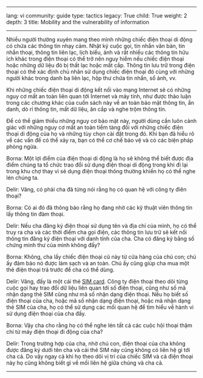 

---

lang: vi
community: guide
type: tactics
legacy: True
child: True
weight: 2
depth: 3
title: Mobility and the vulnerability of information

---

Nhiều người thường xuyên mang theo mình những chiếc điện thoại di động có chứa các thông tin nhạy cảm. Nhật ký cuộc gọi, tin nhắn văn bản, tin nhắn thoại, thông tin liên lạc, lịch biểu, ảnh và rất nhiều các thông tin hữu ích khác trong điện thoại có thể trở nên nguy hiểm nếu chiếc điện thoại hoặc những dữ liệu đó bị thất lạc hoặc mất cắp. Thông tin lưu trữ trong điện thoại có thể xác định chủ nhân sử dụng chiếc điện thoại đó cùng với những người khác trong danh bạ liên lạc, hộp thư chứa tin nhắn, sổ ảnh, vv.

Khi những chiếc điện thoại di động kết nối vào mạng Internet sẽ có những nguy cơ mất an toàn liên quan tới Internet và máy tính, như được thảo luận trong các chương khác của cuốn sách này về an toàn bảo mật thông tin, ẩn danh, dò rỉ thông tin, mất dữ liệu, ăn cắp và nghe trộm thông tin.

Để có thể giảm thiểu những nguy cơ bảo mật này, người dùng cần luôn cảnh giác với những nguy cơ mất an toàn tiềm tàng đối với những chiếc điện thoại di động của họ và những tùy chọn cài đặt trong đó. Khi bạn đã hiểu rõ về các vấn đề có thể xảy ra, bạn có thể cơ chế bảo vệ và có các biện pháp phòng ngừa.
<div class="background" markdown=1>
Borna: Một lợi điểm của điện thoại di động là họ sẽ không thể biết được địa điểm chúng ta tổ chức trao đổi sử dụng điện thoại di động trong khi đi lại trong khu chợ thay vì sẻ dụng điện thoại thông thường khiến họ có thể nghe lén chúng ta.

Delir: Vâng, có phải cha đã từng nói rằng họ có quan hệ với công ty điên thoại?

Borna: Có ai đó đã thông báo rằng họ đang nhờ các kỹ thuật viên thông tin lấy thông tin đàm thoại.

Delir: Nếu cha đăng ký điện thoại sử dụng tên và địa chỉ của mình, họ có thể truy ra cha và các thời điểm cha gọi điện, các thông tin lưu trữ sẽ kết nối thông tin đăng ký điện thoại với danh tính của cha. Cha có đăng ký bằng số chứng minh thư của mình không đấy?

Borna: Không, cha lấy chiếc điện thoại cũ này từ cửa hàng của chú con; chú ấy đảm bảo nó được làm sạch và an toàn. Chú ấy cũng giúp cha mua một thẻ điện thoại trả trước để cha có thể dùng.

Delir: Vâng, đấy là một cái thẻ [SIM card](/vi/glossary#SIM_card). Công ty điện thoại theo dõi từng cuộc gọi hay trao đổi dữ liệu liên quan tới số điện thoại, cũng như số mã nhận dạng thẻ SIM cũng như mã số nhận dạng điện thoại. Nếu họ biết số điện thoại của cha, hoặc mã số nhận dạng điện thoại, hoặc mã nhận dạng thẻ SIM của cha, họ có thể sử dụng các mối quan hệ để tìm hiểu về hành vi sử dụng điện thoại của cha đấy.

Borna: Vậy cha cho rằng họ có thể nghe lén tất cả các cuộc hội thoại thậm chí từ máy điện thoại đi động của cha?

Delir: Trong trường hợp của cha, nhờ chú con, điện thoại của cha không được đăng ký dưới tên cha và cái thẻ SIM này cũng không có liên hệ gì tới cha cả. Do vậy ngay cả khi họ theo dõi vị trí của chiếc SIM và cả điện thoại này họ cũng không biết gì về mối liên hệ giữa chúng và cha cả.

</div>

-------------------


